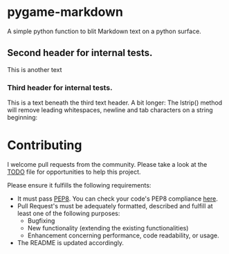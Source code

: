 # pygame-markdown

A simple python function to blit Markdown text on a python surface.

## Second header for internal tests.
This is another text

### Third header for internal tests.

This is a text beneath the third text header. A bit longer: The lstrip() method will remove leading whitespaces, newline and tab characters on a string beginning:

     
# Contributing
I welcome pull requests from the community. 
Please take a look at the [TODO](https://github.com/CribberSix/pygame-markdown/blob/master/TODO.txt) file for opportunities to help this project. 

Please ensure it fulfills the following requirements:

- It must pass [PEP8](https://www.python.org/dev/peps/pep-0008/). You can check your code's PEP8 compliance [here](http://pep8online.com/checkresult).
- Pull Request's must be adequately formatted, described and fulfill at least one of the following purposes:
    - Bugfixing
    - New functionality (extending the existing functionalities)
    - Enhancement concerning performance, code readability, or usage. 
- The README is updated accordingly.

